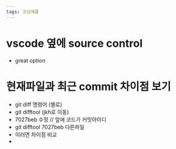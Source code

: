 ```yaml
---
tags: 코딩애플
---
```

# vscode 옆에 source control

- great option


# 현재파일과 최근 commit 차이점 보기

- git diff 명령어 (별로)
- git difftool (jkh로 이동)
- 7027beb 수정  // 앞에 코드가 커밋아이디
- git difftool 7027beb 다른파일
- 이러면 차이점 비교
- 